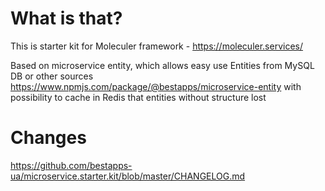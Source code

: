 # What is that?

This is starter kit for Moleculer framework - https://moleculer.services/


Based on microservice entity, which allows easy use Entities from MySQL DB or other sources
https://www.npmjs.com/package/@bestapps/microservice-entity 
with possibility to cache in Redis that entities without structure lost


# Changes

https://github.com/bestapps-ua/microservice.starter.kit/blob/master/CHANGELOG.md
